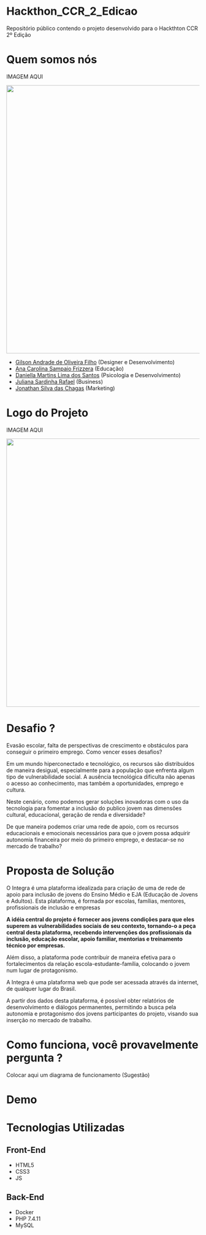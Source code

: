 # Hackthon_CCR_2_Edicao
Repositório público contendo o projeto desenvolvido para o Hackthton CCR 2º Edição
# Quem somos nós
IMAGEM AQUI
<p align="center">
  <img src="" width="700">
</p>

- [Gilson Andrade de Oliveira Filho](https://gilsonoliveira180029618.wordpress.com/) (Designer e Desenvolvimento)
- [Ana Carolina Sampaio Frizzera](https://www.linkedin.com/in/anafrizzera/) (Educação)
- [Daniella Martins Lima dos Santos](http://lattes.cnpq.br/4355299128341934) (Psicologia e Desenvolvimento)
- [Juliana Sardinha Rafael](https://www.linkedin.com/in/jsrafael) (Business)
- [Jonathan Silva das Chagas](https://www.linkedin.com/in/jonathan-chagas-8983059b/) (Marketing)

# Logo do Projeto
IMAGEM AQUI
<p align="center">
  <img src="" width="700">
</p>

# Desafio ?

Evasão escolar, falta de perspectivas de crescimento e obstáculos para conseguir o primeiro emprego. Como vencer esses desafios? 

Em um mundo hiperconectado e tecnológico, os recursos são distribuídos de maneira desigual, especialmente para a população que enfrenta algum tipo de vulnerabilidade social. A ausência tecnológica dificulta não apenas o acesso ao conhecimento, mas também a oportunidades, emprego e cultura.

Neste cenário, como podemos gerar soluções inovadoras com o uso da tecnologia para fomentar a inclusão do publico jovem nas dimensões cultural, educacional, geração de renda e diversidade?

De que maneira podemos criar uma rede de apoio, com os recursos educacionais e emocionais necessários para que o jovem possa adquirir autonomia financeira por meio do primeiro emprego, e destacar-se no mercado de trabalho?
# Proposta de Solução 

O Integra é uma plataforma idealizada para criação de uma de rede de apoio para inclusão de jovens do Ensino Médio e EJA (Educação de Jovens e Adultos). Esta plataforma, é formada por escolas, famílias, mentores, profissionais de inclusão e empresas

<b>A idéia central do projeto é fornecer aos jovens condições para que
eles superem as vulnerabilidades sociais de seu contexto, tornando-o a peça central desta plataforma, recebendo intervenções dos profissionais da inclusão, educação escolar, apoio familiar, mentorias e treinamento técnico por empresas.</b>

Além disso, a plataforma pode contribuir de maneira efetiva para o fortalecimentos da relação escola-estudante-família, colocando o jovem num lugar de protagonismo.

A Integra é uma plataforma web que pode ser acessada através da internet,
de qualquer lugar do Brasil.

A partir dos dados desta plataforma, é possível obter relatórios de desenvolvimento e diálogos permanentes, permitindo a busca pela autonomia e protagonismo dos jovens participantes do projeto, visando sua inserção no mercado de trabalho.

# Como funciona, você provavelmente pergunta ?

Colocar aqui um diagrama de funcionamento (Sugestão)

# Demo
# Tecnologias Utilizadas
## Front-End
- HTML5
- CSS3
- JS
## Back-End
- Docker
- PHP 7.4.11
- MySQL

